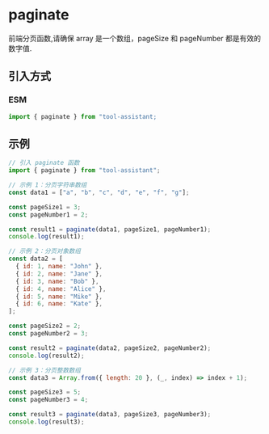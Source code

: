 # paginate

前端分页函数,请确保 array 是一个数组，pageSize 和 pageNumber 都是有效的数字值.

## 引入方式

<!-- ### CJS

```javascript
const { paginate } = require("tool-assistant");
``` -->

### ESM

```javascript
import { paginate } from "tool-assistant;
```

## 示例

```javascript
// 引入 paginate 函数
import { paginate } from "tool-assistant";

// 示例 1：分页字符串数组
const data1 = ["a", "b", "c", "d", "e", "f", "g"];

const pageSize1 = 3;
const pageNumber1 = 2;

const result1 = paginate(data1, pageSize1, pageNumber1);
console.log(result1);

// 示例 2：分页对象数组
const data2 = [
  { id: 1, name: "John" },
  { id: 2, name: "Jane" },
  { id: 3, name: "Bob" },
  { id: 4, name: "Alice" },
  { id: 5, name: "Mike" },
  { id: 6, name: "Kate" },
];

const pageSize2 = 2;
const pageNumber2 = 3;

const result2 = paginate(data2, pageSize2, pageNumber2);
console.log(result2);

// 示例 3：分页整数数组
const data3 = Array.from({ length: 20 }, (_, index) => index + 1);

const pageSize3 = 5;
const pageNumber3 = 4;

const result3 = paginate(data3, pageSize3, pageNumber3);
console.log(result3);
```
